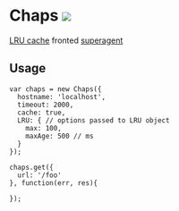 # Chaps [![](https://travis-ci.org/creativelive/chaps.png)](https://travis-ci.org/creativelive/chaps)

[LRU cache](https://github.com/isaacs/node-lru-cache) fronted [superagent](https://github.com/visionmedia/superagent)

## Usage

```
var chaps = new Chaps({
  hostname: 'localhost',
  timeout: 2000,
  cache: true,
  LRU: { // options passed to LRU object
    max: 100,
    maxAge: 500 // ms
  }
});

chaps.get({
  url: '/foo'
}, function(err, res){

});

```
